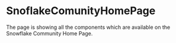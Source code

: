 # SnoflakeComunityHomePage
The page is showing all the components which are available on the Snowflake Community Home Page. 
